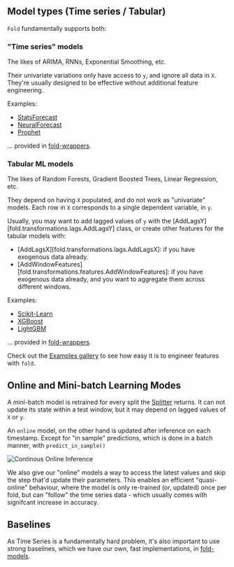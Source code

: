 
## Model types (Time series / Tabular)

`Fold` fundamentally supports both:

### "Time series" models

The likes of ARIMA, RNNs, Exponential Smoothing, etc.

Their univariate variations only have access to `y`, and ignore all data in `X`.
They're usually designed to be effective without additional feature engineering.

Examples:

- [StatsForecast](https://github.com/Nixtla/statsforecast/)
- [NeuralForecast](https://github.com/Nixtla/neuralforecast)
- [Prophet](https://facebook.github.io/prophet/)

... provided in [fold-wrappers](https://github.com/dream-faster/fold-wrappers).


### Tabular ML models

The likes of Random Forests, Gradient Boosted Trees, Linear Regression, etc.

They depend on having `X` populated, and do not work as "univariate" models.
Each row in `X` corresponds to a single dependent variable, in `y`.

Usually, you may want to add lagged values of `y` with the [AddLagsY][fold.transformations.lags.AddLagsY] class, or create other features for the tabular models with:

- [AddLagsX][fold.transformations.lags.AddLagsX]: if you have exogenous data already.
- [AddWindowFeatures][fold.transformations.features.AddWindowFeatures]: if you have exogenous data already, and you want to aggregate them across different windows.


Examples:

- [Scikit-Learn](http://scikit-learn.org/)
- [XGBoost](https://github.com/dmlc/xgboost)
- [LightGBM](https://github.com/Microsoft/LightGBM/)

... provided in [fold-wrappers](https://github.com/dream-faster/fold-wrappers).

Check out the [Examples gallery](/examples/) to see how easy it is to engineer features with `fold`.


## Online and Mini-batch Learning Modes

A mini-batch model is retrained for every split the [Splitter](splitters.md) returns.
It can not update its state within a test window, but it may depend on lagged values of `X` or `y`.

An `online` model, on the other hand is updated after inference on each timestamp.
Except for "in sample" predictions, which is done in a batch manner, with `predict_in_sample()` 

![Continous Online Inference](https://raw.githubusercontent.com/dream-faster/fold/main/docs/images/technical_diagrams/continous_online_inference.svg) 

We also give our "online" models a way to access the latest values and skip the step that'd update their parameters. This enables an efficient "quasi-online" behaviour, where the model is only re-trained (or, updated) once per fold, but can "follow" the time series data - which usually comes with signifcant increase in accuracy.


## Baselines

As Time Series is a fundamentally hard problem, it's also important to use strong baselines, which we have our own, fast implementations, in [fold-models](https://github.com/dream-faster/fold-wrappers).
